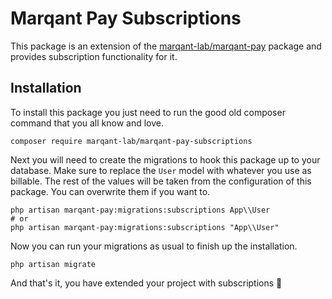 # Marqant Pay Subscriptions

This package is an extension of the [marqant-lab/marqant-pay](https://github.com/marqant-lab/marqant-pay) package and
 provides subscription functionality for it.

## Installation

To install this package you just need to run the good old composer command that you all know and love.

```shell script
composer require marqant-lab/marqant-pay-subscriptions 
```

Next you will need to create the migrations to hook this package up to your database. Make sure to replace the `User` 
 model with whatever you use as billable. The rest of the values will be taken from the configuration of this package.
 You can overwrite them if you want to.

```shell script
php artisan marqant-pay:migrations:subscriptions App\\User
# or
php artisan marqant-pay:migrations:subscriptions "App\\User"
```

Now you can run your migrations as usual to finish up the installation.

```shell script
php artisan migrate
```

And that's it, you have extended your project with subscriptions 🤯